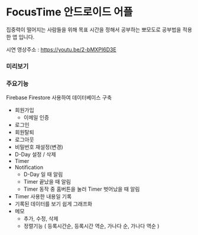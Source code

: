 # FocusTime 안드로이드 어플 
집중력이 떨어지는 사람들을 위해 목표 시간을 정해서 공부하는 뽀모도로 공부법을 적용한 앱 입니다.

시연 영상주소 : https://youtu.be/2-bMXPI6D3E

### 미리보기


### 주요기능

Firebase Firestore 사용하여 데이터베이스 구축
- 회원가입
    - 이메일 인증
- 로그인
- 회원탈퇴
- 로그아웃
- 비밀번호 재설정(변경)
- D-Day 설정 / 삭제
- Timer
- Notification
    - D-Day 일 때 알림
    - Timer 끝났을 때 알림
    - Timer 동작 중 홈버튼을 눌러 Timer  벗어났을 때 알림
- Timer 사용한 내용일 기록
- 기록된 데이터를 보기 쉽게 그래프화
- 메모
    - 추가, 수정, 삭제
    - 정렬기능 ( 등록시간순, 등록시간 역순, 가나다 순, 가나다 역순 ) 
